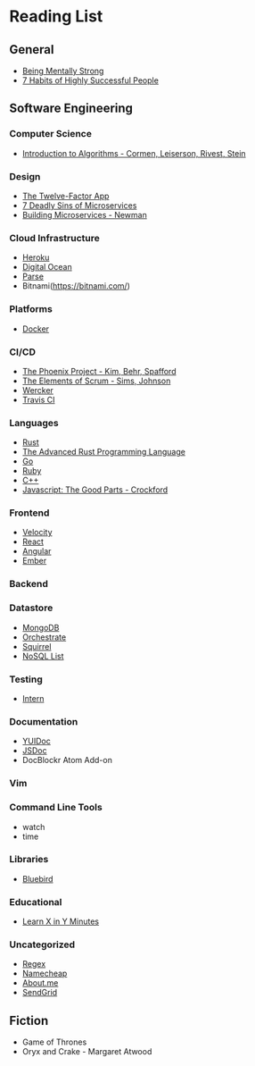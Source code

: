 # Reading List

## General
- [Being Mentally Strong](http://www.quora.com/What-are-some-easy-ways-to-train-my-brain-and-become-smarter-every-day/answer/James-Altucher?srid=RpDI&share=1)
- [7 Habits of Highly Successful People](http://www.amazon.com/The-Habits-Highly-Effective-People/dp/1455892823)

## Software Engineering

### Computer Science
- [Introduction to Algorithms - Cormen, Leiserson, Rivest, Stein](http://www.amazon.com/Introduction-Algorithms-3rd-Thomas-Cormen/dp/0262033844/ref=sr_1_3?s=books&ie=UTF8&qid=1438496819&sr=1-3&keywords=algorithms)

### Design
- [The Twelve-Factor App](http://12factor.net/)
- [7 Deadly Sins of Microservices](http://www.slideshare.net/dbryant_uk/devoxxuk-2015-the-seven-deadly-sins-of-microservices-full-version)
- [Building Microservices - Newman](http://www.amazon.com/Building-Microservices-Sam-Newman/dp/1491950358)

### Cloud Infrastructure
- [Heroku](https://www.heroku.com/)
- [Digital Ocean](https://cloud.digitalocean.com/droplets)
- [Parse](https://www.parse.com/)
- Bitnami(https://bitnami.com/)

### Platforms
- [Docker](https://www.docker.com/)

### CI/CD
- [The Phoenix Project - Kim, Behr, Spafford](http://www.amazon.com/The-Phoenix-Project-Helping-Business/dp/0988262509)
- [The Elements of Scrum - Sims, Johnson](http://www.amazon.com/Elements-Scrum-Chris-Sims/dp/0982866917/)
- [Wercker](http://wercker.com/)
- [Travis CI](https://travis-ci.org/)

### Languages
- [Rust](https://github.com/rust-lang/rust)
- [The Advanced Rust Programming Language](https://doc.rust-lang.org/nightly/adv-book/)
- [Go](https://golang.org/)
- [Ruby](https://www.ruby-lang.org/en/)
- [C++](http://www.learncpp.com/)
- [Javascript: The Good Parts - Crockford](http://www.amazon.com/gp/product/0596517742/)

### Frontend
- [Velocity](http://julian.com/research/velocity/)
- [React](http://facebook.github.io/react/)
- [Angular](https://angularjs.org/)
- [Ember](http://emberjs.com/)

### Backend

### Datastore
- [MongoDB](https://www.mongodb.org/)
- [Orchestrate](https://orchestrate.io/)
- [Squirrel](http://squirrel-sql.sourceforge.net/)
- [NoSQL List](http://nosql-database.org/)

### Testing
- [Intern](https://theintern.github.io/intern/#what-is-intern)

### Documentation
- [YUIDoc](http://yui.github.io/yuidoc/)
- [JSDoc](http://usejsdoc.org/)
- DocBlockr Atom Add-on

### Vim

### Command Line Tools
- watch
- time

### Libraries
- [Bluebird](https://github.com/petkaantonov/bluebird)

### Educational
- [Learn X in Y Minutes](http://learnxinyminutes.com)

### Uncategorized
- [Regex](http://www.regular-expressions.info/tutorial.html)
- [Namecheap](https://www.namecheap.com/)
- [About.me](https://about.me/main)
- [SendGrid](https://app.sendgrid.com/)

## Fiction
- Game of Thrones
- Oryx and Crake - Margaret Atwood
